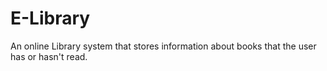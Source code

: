 # E-Library
An online Library system that stores information about books that the user has or hasn't read.
